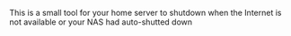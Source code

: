 This is a small tool for your home server to shutdown when the Internet is not available or your NAS had auto-shutted down